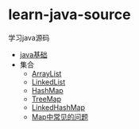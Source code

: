 # learn-java-source
学习java源码



- [java基础](docs/java基础.md)
- 集合
  - [ArrayList](docs/集合/ArrayList.md)
  - [LinkedList](docs/集合/LinkedList.md)
  - [HashMap](docs/集合/HashMap.md)
  - [TreeMap](docs/集合/TreeMap.md)
  - [LinkedHashMap](docs/集合/LinkedHashMap.md)
  - [Map中常见的问题](docs/集合/Map中涉及到的问题.md)
